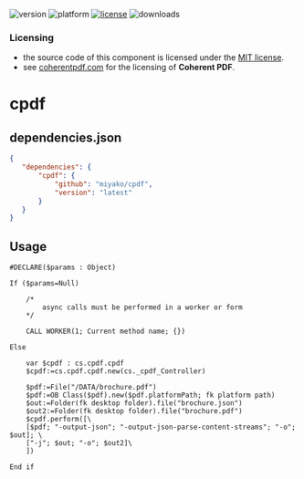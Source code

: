 ![version](https://img.shields.io/badge/version-20%2B-E23089)
![platform](https://img.shields.io/static/v1?label=platform&message=mac-intel%20|%20mac-arm%20|%20win-64&color=blue)
[![license](https://img.shields.io/github/license/miyako/cpdf)](LICENSE)
![downloads](https://img.shields.io/github/downloads/miyako/cpdf/total)

### Licensing

* the source code of this component is licensed under the [MIT license](https://github.com/miyako/cpdf/blob/master/LICENSE).
* see [coherentpdf.com](https://www.coherentpdf.com/index.html) for the licensing of **Coherent PDF**.

# cpdf

## dependencies.json

 ```json
{
	"dependencies": {
		"cpdf": {
			"github": "miyako/cpdf",
			"version": "latest"
		}
	}
}
```

## Usage

```4d
#DECLARE($params : Object)

If ($params=Null)
	
	/*
		async calls must be performed in a worker or form
	*/
	
	CALL WORKER(1; Current method name; {})
	
Else 
	
	var $cpdf : cs.cpdf.cpdf
	$cpdf:=cs.cpdf.cpdf.new(cs._cpdf_Controller)
	
	$pdf:=File("/DATA/brochure.pdf")
	$pdf:=OB Class($pdf).new($pdf.platformPath; fk platform path)
	$out:=Folder(fk desktop folder).file("brochure.json")
	$out2:=Folder(fk desktop folder).file("brochure.pdf")
	$cpdf.perform([\
	[$pdf; "-output-json"; "-output-json-parse-content-streams"; "-o"; $out]; \
	["-j"; $out; "-o"; $out2]\
	])
	
End if 
```
